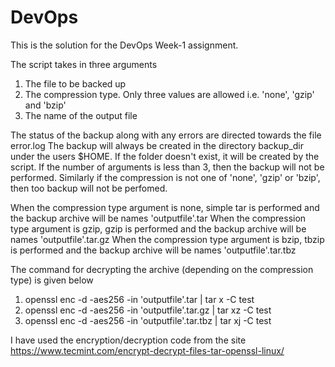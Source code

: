 # DevOps
This is the solution for the DevOps Week-1 assignment.

The script takes in three arguments

1) The file to be backed up
2) The compression type. Only three values are allowed i.e. 'none', 'gzip' and 'bzip'
3) The name of the output file

The status of the backup along with any errors are directed towards the file error.log
The backup will always be created in the directory backup_dir under the users $HOME. If the folder doesn't exist, it will be created by the script.
If the number of arguments is less than 3, then the backup will not be performed. Similarly if the compression is not one of 'none', 'gzip' or 'bzip', then too backup will not be perfomed. 

When the compression type argument is none, simple tar is performed and the backup archive will be names 'outputfile'.tar
When the compression type argument is gzip, gzip is performed and the backup archive will be names 'outputfile'.tar.gz
When the compression type argument is bzip, tbzip is performed and the backup archive will be names 'outputfile'.tar.tbz

The command for decrypting the archive (depending on the compression type) is given below

1) openssl enc -d -aes256 -in 'outputfile'.tar | tar x -C test
2) openssl enc -d -aes256 -in 'outputfile'.tar.gz | tar xz -C test
3) openssl enc -d -aes256 -in 'outputfile'.tar.tbz | tar xj -C test

I have used the encryption/decryption code from the site https://www.tecmint.com/encrypt-decrypt-files-tar-openssl-linux/
